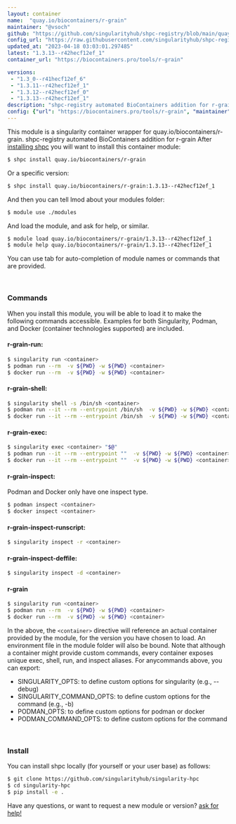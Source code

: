 ```yaml
---
layout: container
name:  "quay.io/biocontainers/r-grain"
maintainer: "@vsoch"
github: "https://github.com/singularityhub/shpc-registry/blob/main/quay.io/biocontainers/r-grain/container.yaml"
config_url: "https://raw.githubusercontent.com/singularityhub/shpc-registry/main/quay.io/biocontainers/r-grain/container.yaml"
updated_at: "2023-04-18 03:03:01.297485"
latest: "1.3.13--r42hecf12ef_1"
container_url: "https://biocontainers.pro/tools/r-grain"

versions:
 - "1.3_0--r41hecf12ef_6"
 - "1.3.11--r42hecf12ef_1"
 - "1.3.12--r42hecf12ef_0"
 - "1.3.13--r42hecf12ef_1"
description: "shpc-registry automated BioContainers addition for r-grain"
config: {"url": "https://biocontainers.pro/tools/r-grain", "maintainer": "@vsoch", "description": "shpc-registry automated BioContainers addition for r-grain", "latest": {"1.3.13--r42hecf12ef_1": "sha256:8bcd11a5f4feef7e71caeea0016c4116edffdafa89123181f964934f19acf8ed"}, "tags": {"1.3_0--r41hecf12ef_6": "sha256:6b4d1ea59a0d63edffdbbd7516ef66340e23d3a296dc9ecc161349bed1a1e98b", "1.3.11--r42hecf12ef_1": "sha256:2178aa3229d0653dc2c6cee473ea6992882be661e2c606ee5e175f87a794c5a4", "1.3.12--r42hecf12ef_0": "sha256:bc556d7a8ff478e4761960e13bc2bbf6aa4ad28429faa79aa0ef6dce4c305240", "1.3.13--r42hecf12ef_1": "sha256:8bcd11a5f4feef7e71caeea0016c4116edffdafa89123181f964934f19acf8ed"}, "docker": "quay.io/biocontainers/r-grain"}
---
```


This module is a singularity container wrapper for quay.io/biocontainers/r-grain.
shpc-registry automated BioContainers addition for r-grain
After [installing shpc](#install) you will want to install this container module:


```bash
$ shpc install quay.io/biocontainers/r-grain
```

Or a specific version:

```bash
$ shpc install quay.io/biocontainers/r-grain:1.3.13--r42hecf12ef_1
```

And then you can tell lmod about your modules folder:

```bash
$ module use ./modules
```

And load the module, and ask for help, or similar.

```bash
$ module load quay.io/biocontainers/r-grain/1.3.13--r42hecf12ef_1
$ module help quay.io/biocontainers/r-grain/1.3.13--r42hecf12ef_1
```

You can use tab for auto-completion of module names or commands that are provided.

<br>

### Commands

When you install this module, you will be able to load it to make the following commands accessible.
Examples for both Singularity, Podman, and Docker (container technologies supported) are included.

#### r-grain-run:

```bash
$ singularity run <container>
$ podman run --rm  -v ${PWD} -w ${PWD} <container>
$ docker run --rm  -v ${PWD} -w ${PWD} <container>
```

#### r-grain-shell:

```bash
$ singularity shell -s /bin/sh <container>
$ podman run --it --rm --entrypoint /bin/sh  -v ${PWD} -w ${PWD} <container>
$ docker run --it --rm --entrypoint /bin/sh  -v ${PWD} -w ${PWD} <container>
```

#### r-grain-exec:

```bash
$ singularity exec <container> "$@"
$ podman run --it --rm --entrypoint ""  -v ${PWD} -w ${PWD} <container> "$@"
$ docker run --it --rm --entrypoint ""  -v ${PWD} -w ${PWD} <container> "$@"
```

#### r-grain-inspect:

Podman and Docker only have one inspect type.

```bash
$ podman inspect <container>
$ docker inspect <container>
```

#### r-grain-inspect-runscript:

```bash
$ singularity inspect -r <container>
```

#### r-grain-inspect-deffile:

```bash
$ singularity inspect -d <container>
```



#### r-grain

```bash
$ singularity run <container>
$ podman run --rm  -v ${PWD} -w ${PWD} <container>
$ docker run --rm  -v ${PWD} -w ${PWD} <container>
```


In the above, the `<container>` directive will reference an actual container provided
by the module, for the version you have chosen to load. An environment file in the
module folder will also be bound. Note that although a container
might provide custom commands, every container exposes unique exec, shell, run, and
inspect aliases. For anycommands above, you can export:

 - SINGULARITY_OPTS: to define custom options for singularity (e.g., --debug)
 - SINGULARITY_COMMAND_OPTS: to define custom options for the command (e.g., -b)
 - PODMAN_OPTS: to define custom options for podman or docker
 - PODMAN_COMMAND_OPTS: to define custom options for the command

<br>

### Install

You can install shpc locally (for yourself or your user base) as follows:

```bash
$ git clone https://github.com/singularityhub/singularity-hpc
$ cd singularity-hpc
$ pip install -e .
```

Have any questions, or want to request a new module or version? [ask for help!](https://github.com/singularityhub/singularity-hpc/issues)